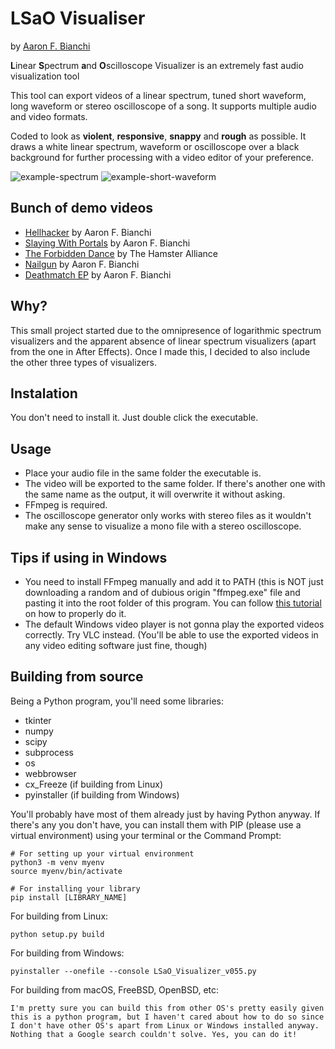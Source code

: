 # LSaO Visualiser
by [Aaron F. Bianchi](https://aaronfbianchi.github.io/) 

**L**inear **S**pectrum **a**nd **O**scilloscope Visualizer is an extremely fast audio visualization tool

This tool can export videos of a linear spectrum, tuned short waveform, long waveform or stereo oscilloscope of a song.  It supports multiple audio and video formats.

Coded to look as **violent**, **responsive**, **snappy** and **rough** as possible. It draws a white linear spectrum, waveform or oscilloscope over a black background for further processing with a video editor of your preference.

![example-spectrum](https://github.com/aaronfbianchi/LSaO-visualizer/blob/main/img/example-spectrum.gif "example-spectrum")
![example-short-waveform](https://github.com/aaronfbianchi/LSaO-visualizer/blob/main/img/example-short-waveform.gif "example-short-waveform")

Bunch of demo videos
---------------------
* [Hellhacker](https://www.youtube.com/watch?v=upkUpTIws48) by Aaron F. Bianchi
* [Slaying With Portals](https://www.youtube.com/watch?v=IIGqghktYas) by Aaron F. Bianchi
* [The Forbidden Dance](https://www.youtube.com/watch?v=qKTOINiTxGw) by The Hamster Alliance
* [Nailgun](https://www.youtube.com/watch?v=buWPKEcAkw8) by Aaron F. Bianchi
* [Deathmatch EP](https://www.youtube.com/watch?v=_H94n6kc204) by Aaron F. Bianchi

Why?
---------------------
This small project started due to the omnipresence of logarithmic spectrum visualizers and the apparent absence of linear spectrum visualizers (apart from the one in After Effects). Once I made this, I decided to also include the other three types of visualizers.

Instalation
---------------------
You don't need to install it. Just double click the executable.

Usage
---------------------
* Place your audio file in the same folder the executable is.
* The video will be exported to the same folder. If there's another one with the same name as the output, it will overwrite it without asking.
* FFmpeg is required.
* The oscilloscope generator only works with stereo files as it wouldn't make any sense to visualize a mono file with a stereo oscilloscope.

Tips if using in Windows
-------------------------
* You need to install FFmpeg manually and add it to PATH (this is NOT just downloading a random and of dubious origin "ffmpeg.exe" file and pasting it into the root folder of this program. You can follow [this tutorial](https://phoenixnap.com/kb/ffmpeg-windows) on how to properly do it.
* The default Windows video player is not gonna play the exported videos correctly. Try VLC instead. (You'll be able to use the exported videos in any video editing software just fine, though)

Building from source
---------------------
Being a Python program, you'll need some libraries:
* tkinter
* numpy
* scipy
* subprocess
* os
* webbrowser
* cx_Freeze (if building from Linux)
* pyinstaller (if building from Windows)

You'll probably have most of them already just by having Python anyway. If there's any you don't have, you can install them with PIP (please use a virtual environment) using your terminal or the Command Prompt:

    # For setting up your virtual environment
    python3 -m venv myenv
    source myenv/bin/activate

    # For installing your library
    pip install [LIBRARY_NAME]

For building from Linux:

    python setup.py build

For building from Windows:

    pyinstaller --onefile --console LSaO_Visualizer_v055.py

For building from macOS, FreeBSD, OpenBSD, etc:

    I'm pretty sure you can build this from other OS's pretty easily given this is a python program, but I haven't cared about how to do so since I don't have other OS's apart from Linux or Windows installed anyway. Nothing that a Google search couldn't solve. Yes, you can do it!

